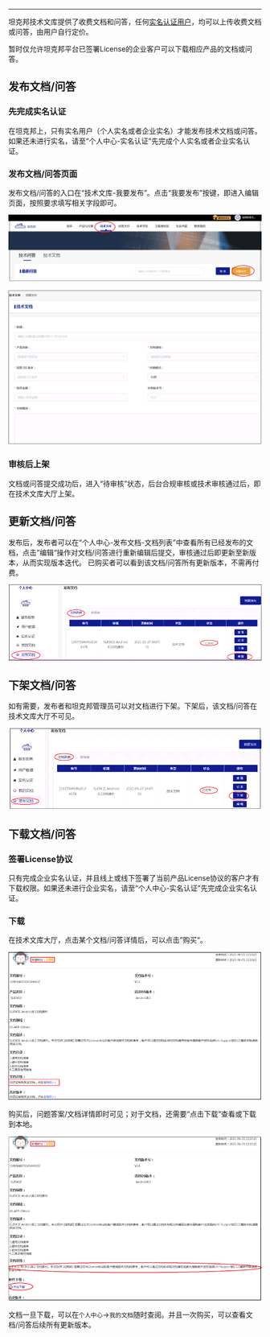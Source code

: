 ------

坦克邦技术文库提供了收费文档和问答，任何[实名认证用户](/registration#实名认证及开通电子账户)，均可以上传收费文档或问答，由用户自行定价。

暂时仅允许坦克邦平台已签署License的企业客户可以下载相应产品的文档或问答。

## 发布文档/问答

### 先完成实名认证

在坦克邦上，只有实名用户（个人实名或者企业实名）才能发布技术文档或问答。如果还未进行实名，请至“个人中心-实名认证”先完成个人实名或者企业实名认证。

### 发布文档/问答页面

发布文档/问答的入口在“技术文库-我要发布”。点击“我要发布”按键，即进入编辑页面，按照要求填写相关字段即可。

![](techdoc.assets/fabu1.png)



![](techdoc.assets/fabu2.png)



### 审核后上架

文档或问答提交成功后，进入“待审核”状态，后台合规审核或技术审核通过后，即在技术文库大厅上架。



## 更新文档/问答

发布后，发布者可以在“个人中心-发布文档-文档列表”中查看所有已经发布的文档，点击”编辑“操作对文档/问答进行重新编辑后提交，审核通过后即更新至新版本，从而实现版本迭代。
已购买者可以看到该文档/问答所有更新版本，不需再付费。

![](techdoc.assets/gengxin1.png)



## 下架文档/问答

如有需要，发布者和坦克邦管理员可以对文档进行下架。下架后，该文档/问答在技术文库大厅不可见。

![](techdoc.assets/xiajia1.png)



## 下载文档/问答

### 签署License协议

只有完成企业实名认证，并且线上或线下签署了当前产品License协议的客户才有下载权限。如果还未进行企业实名，请至“个人中心-实名认证”先完成企业实名认证。



### 下载

在技术文库大厅，点击某个文档/问答详情后，可以点击”购买“。

![](techdoc.assets/xiazai1.png)



购买后，问题答案/文档详情即时可见；对于文档，还需要“点击下载”查看或下载到本地。

![](techdoc.assets/xiazai2.png)



文档一旦下载，可以在`个人中心`->`我的文档`随时查阅。并且一次购买，可以查看文档/问答后续所有更新版本。

